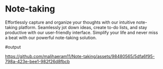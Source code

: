 # Note-taking
Effortlessly capture and organize your thoughts with our intuitive note-taking platform. Seamlessly jot down ideas, create to-do lists, and stay productive with our user-friendly interface. Simplify your life and never miss a beat with our powerful note-taking solution.

#output



https://github.com/malihaeram11/Note-taking/assets/98480565/5dfa6f95-798a-423e-bee1-982f26d8fbcb

